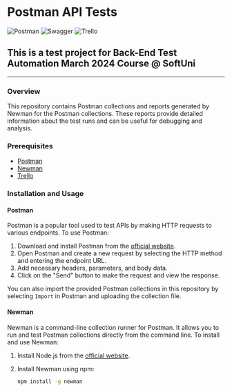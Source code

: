 # Postman API Tests

![Postman](https://img.shields.io/badge/Postman-FF6C37?style=for-the-badge&logo=postman&logoColor=white)
![Swagger](https://img.shields.io/badge/-Swagger-%23Clojure?style=for-the-badge&logo=swagger&logoColor=white)
![Trello](https://img.shields.io/badge/Trello-%23026AA7.svg?style=for-the-badge&logo=Trello&logoColor=white)

## This is a test project for **Back-End Test Automation** March 2024 Course @ SoftUni

---

### Overview

This repository contains Postman collections and reports generated by Newman for the Postman collections. These reports provide detailed information about the test runs and can be useful for debugging and analysis.

### Prerequisites

- [Postman](https://www.postman.com/downloads/)
- [Newman](https://learning.postman.com/docs/collections/using-newman-cli/installing-running-newman/)
- [Trello](https://api.trello.com)

### Installation and Usage

#### Postman

Postman is a popular tool used to test APIs by making HTTP requests to various endpoints. To use Postman:

1. Download and install Postman from the [official website](https://www.postman.com/downloads/).
2. Open Postman and create a new request by selecting the HTTP method and entering the endpoint URL.
3. Add necessary headers, parameters, and body data.
4. Click on the "Send" button to make the request and view the response.

You can also import the provided Postman collections in this repository by selecting `Import` in Postman and uploading the collection file.

#### Newman

Newman is a command-line collection runner for Postman. It allows you to run and test Postman collections directly from the command line. To install and use Newman:

1. Install Node.js from the [official website](https://nodejs.org/).
2. Install Newman using npm:

   ```sh
   npm install -g newman
